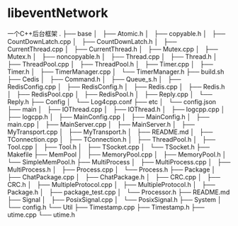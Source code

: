 # libeventNetwork

一个C++后台框架
.
├── base
│   ├── Atomic.h
│   ├── copyable.h
│   ├── CountDownLatch.cpp
│   ├── CountDownLatch.h
│   ├── CurrentThread.cpp
│   ├── CurrentThread.h
│   ├── Mutex.cpp
│   ├── Mutex.h
│   ├── noncopyable.h
│   ├── Thread.cpp
│   ├── Thread.h
│   ├── ThreadPool.cpp
│   ├── ThreadPool.h
│   ├── Timer.cpp
│   ├── Timer.h
│   ├── TimerManager.cpp
│   └── TimerManager.h
├── build.sh
├── Cedis
│   ├── Command.h
│   ├── Queue_s.h
│   ├── RedisConfig.cpp
│   ├── RedisConfig.h
│   ├── Redis.cpp
│   ├── Redis.h
│   ├── RedisPool.cpp
│   ├── RedisPool.h
│   ├── Reply.cpp
│   └── Reply.h
├── Config
│   └── Log4cpp.conf
├── etc
│   └── config.json
├── main
│   ├── IOThread.cpp
│   ├── IOThread.h
│   ├── logcpp.cpp
│   ├── logcpp.h
│   ├── MainConfig.cpp
│   ├── MainConfig.h
│   ├── main.cpp
│   ├── MainServer.cpp
│   ├── MainServer.h
│   ├── MyTransport.cpp
│   ├── MyTransport.h
│   ├── README.md
│   ├── TConnection.cpp
│   ├── TConnection.h
│   ├── ThreadPool.h
│   ├── Tool.cpp
│   ├── Tool.h
│   ├── TSocket.cpp
│   └── TSocket.h
├── Makefile
├── MemPool
│   ├── MemoryPool.cpp
│   ├── MemoryPool.h
│   └── SimpleMemPool.h
├── MultiProcess
│   ├── MultiProcess.cpp
│   ├── MultiProcess.h
│   ├── Process.cpp
│   └── Process.h
├── Package
│   ├── ChatPackage.cpp
│   ├── ChatPackage.h
│   ├── CRC.cpp
│   ├── CRC.h
│   ├── MultipleProtocol.cpp
│   ├── MultipleProtocol.h
│   ├── Package.h
│   ├── package_test.cpp
│   └── Processor.h
├── README.md
├── Signal
│   ├── PosixSignal.cpp
│   └── PosixSignal.h
├── System
│   └── config.h
└── Util
    ├── Timestamp.cpp
    ├── Timestamp.h
    ├── utime.cpp
    └── utime.h
